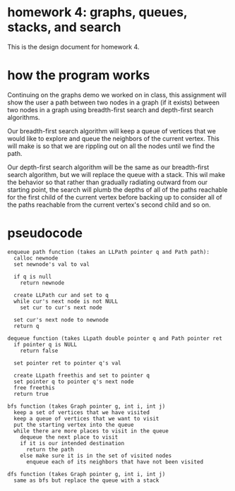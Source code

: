 
# homework 4: graphs, queues, stacks, and search

This is the design document for homework 4.

# how the program works

Continuing on the graphs demo we worked on in class, this assignment will show the user a path between two nodes in a graph (if it exists) between two nodes in a graph using breadth-first search and depth-first search algorithms. 

Our breadth-first search algorithm will keep a queue of vertices that we would like to explore and queue the neighbors of the current vertex. This will make is so that we are rippling out on all the nodes until we find the path. 

Our depth-first search algorithm will be the same as our breadth-first search algorithm, but we will replace the queue with a stack. This wil make the behavior so that rather than gradually radiating outward from our starting point, the search will plumb the depths of all of the paths reachable for the first child of the current vertex before backing up to consider all of the paths reachable from the current vertex's second child and so on.

# pseudocode

```
enqueue path function (takes an LLPath pointer q and Path path):
  calloc newnode
  set newnode's val to val

  if q is null
    return newnode

  create LLPath cur and set to q
  while cur's next node is not NULL
    set cur to cur's next node

  set cur's next node to newnode
  return q

dequeue function (takes LLpath double pointer q and Path pointer ret
  if pointer q is NULL
    return false

  set pointer ret to pointer q's val
  
  create LLpath freethis and set to pointer q
  set pointer q to pointer q's next node
  free freethis
  return true

bfs function (takes Graph pointer g, int i, int j)
  keep a set of vertices that we have visited
  keep a queue of vertices that we want to visit
  put the starting vertex into the queue
  while there are more places to visit in the queue
    dequeue the next place to visit
    if it is our intended destination
      return the path
    else make sure it is in the set of visited nodes
      enqueue each of its neighbors that have not been visited

dfs function (takes Graph pointer g, int i, int j)
  same as bfs but replace the queue with a stack
```
